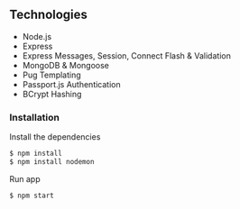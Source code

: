 
## Technologies
* Node.js
* Express
* Express Messages, Session, Connect Flash & Validation
* MongoDB & Mongoose
* Pug Templating
* Passport.js Authentication
* BCrypt Hashing

### Installation

Install the dependencies

```sh
$ npm install
$ npm install nodemon
```
Run app

```sh
$ npm start
```
